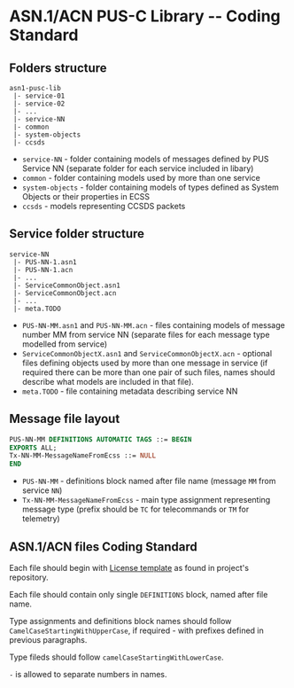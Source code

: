 ASN.1/ACN PUS-C Library -- Coding Standard
==========================================

## Folders structure
```
asn1-pusc-lib
 |- service-01
 |- service-02
 |- ...
 |- service-NN
 |- common
 |- system-objects
 |- ccsds
```

* `service-NN` - folder containing models of messages defined by PUS Service NN (separate folder for each service included in libary)
* `common` - folder containing models used by more than one service
* `system-objects` - folder containing models of types defined as System Objects or their properties in ECSS 
* `ccsds` - models representing CCSDS packets

## Service folder structure
```
service-NN
 |- PUS-NN-1.asn1
 |- PUS-NN-1.acn
 |- ...
 |- ServiceCommonObject.asn1
 |- ServiceCommonObject.acn
 |- ...
 |- meta.TODO
```

* `PUS-NN-MM.asn1` and `PUS-NN-MM.acn` - files containing models of message number MM from service NN (separate files for each message type modelled from service)
* `ServiceCommonObjectX.asn1` and `ServiceCommonObjectX.acn` - optional files defining objects used by more than one message in service (if required there can be more than one pair of such files, names should describe what models are included in that file).
* `meta.TODO` - file containing metadata describing service NN

## Message file layout
```asn1
PUS-NN-MM DEFINITIONS AUTOMATIC TAGS ::= BEGIN
EXPORTS ALL;
Tx-NN-MM-MessageNameFromEcss ::= NULL
END
```

* `PUS-NN-MM` - definitions block named after file name (message `MM` from service `NN`)
* `Tx-NN-MM-MessageNameFromEcss` - main type assignment representing message type (prefix should be `TC` for telecommands or `TM` for telemetry)

## ASN.1/ACN files Coding Standard
Each file should begin with [License template](https://github.com/n7mobile/asn1-pusc-lib/blob/master/license-template.txt) as found in project's repository.

Each file should contain only single `DEFINITIONS` block, named after file name.

Type assignments and definitions block names should follow `CamelCaseStartingWithUpperCase`, if required - with prefixes defined in previous paragraphs.

Type fileds should follow `camelCaseStartingWithLowerCase`.

`-` is allowed to separate numbers in names.
